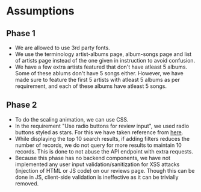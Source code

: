 # Assumptions

## Phase 1

- We are allowed to use 3rd party fonts.
- We use the terminology artist-albums page, album-songs page and list of artists page
  instead of the one given in instruction to avoid confusion.
- We have a few extra artists featured that don't have atleast 5 albums. Some of these ablums don't have 5 songs either. However, we have made sure to feature the first 5 artists with atleast 5 albums as per requirement, and each of these albums have atleast 5 songs.

## Phase 2

- To do the scaling animation, we can use CSS.
- In the requirement "Use radio buttons for review input", we used radio buttons styled as stars.
  For this we have taken reference from [here](https://scottaohara.github.io/a11y_styled_form_controls/src/radio-button--rating/).
- While displaying the top 10 search results, if adding filters reduces the number of records, we do not query for more results to maintain 10 records. This is done to not abuse the API endpoint with extra requests.
- Because this phase has no backend components, we have not implemented any user input validation/sanitization for XSS attacks (injection of HTML or JS code) on our reviews page. Though this can be done in JS, client-side validation is ineffective as it can be trivially removed.

